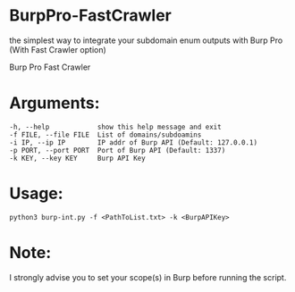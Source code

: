 # BurpPro-FastCrawler
the simplest way to integrate your subdomain enum outputs with Burp Pro (With Fast Crawler option)

Burp Pro Fast Crawler

# Arguments:
  ```
  -h, --help            show this help message and exit
  -f FILE, --file FILE  List of domains/subdoamins
  -i IP, --ip IP        IP addr of Burp API (Default: 127.0.0.1)
  -p PORT, --port PORT  Port of Burp API (Default: 1337)
  -k KEY, --key KEY     Burp API Key
  ```

# Usage:
```
python3 burp-int.py -f <PathToList.txt> -k <BurpAPIKey>
```

# Note: 
I strongly advise you to set your scope(s) in Burp before running the script.
